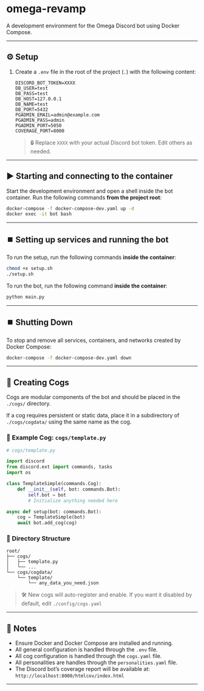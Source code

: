 # omega-revamp

A development environment for the Omega Discord bot using Docker Compose.

---

## ⚙️ Setup

1. Create a `.env` file in the root of the project (`.`) with the following content:

    ```env
    DISCORD_BOT_TOKEN=XXXX
    DB_USER=test
    DB_PASS=test
    DB_HOST=127.0.0.1
    DB_NAME=test
    DB_PORT=5432
    PGADMIN_EMAIL=admin@example.com
    PGADMIN_PASS=admin
    PGADMIN_PORT=5050
    COVERAGE_PORT=8000
    ```

    > 🔒 Replace `XXXX` with your actual Discord bot token.  Edit others as needed.

---

## ▶️ Starting and connecting to the container

Start the development environment and open a shell inside the bot container. Run the following commands **from the project root**:

```bash
docker-compose -f docker-compose-dev.yaml up -d
docker exec -it bot bash
```

---

## ⏹️ Setting up services and running the bot

To run the setup, run the following commands **inside the container**:

```bash
chmod +x setup.sh
./setup.sh
```

To run the bot, run the following command **inside the container**:

```bash
python main.py
```

---

## ⏹️ Shutting Down

To stop and remove all services, containers, and networks created by Docker Compose:

```bash
docker-compose -f docker-compose-dev.yaml down
```

---


## 🧩 Creating Cogs

Cogs are modular components of the bot and should be placed in the `./cogs/` directory.

If a cog requires persistent or static data, place it in a subdirectory of `./cogs/cogdata/` using the same name as the cog.

### 📄 Example Cog: `cogs/template.py`

```python
# cogs/template.py

import discord
from discord.ext import commands, tasks
import os

class TemplateSimple(commands.Cog):
    def __init__(self, bot: commands.Bot):
        self.bot = bot
        # Initialize anything needed here

async def setup(bot: commands.Bot):
    cog = TemplateSimple(bot)
    await bot.add_cog(cog)
```

### 📁 Directory Structure

```
root/
├── cogs/
│   ├── template.py
│   └── ...
└── cogs/cogdata/
    └── template/
        └── any_data_you_need.json
```

> 🛠️ New cogs will auto-register and enable.  If you want it disabled by default, edit `./config/cogs.yaml`

---

## 📝 Notes

- Ensure Docker and Docker Compose are installed and running.
- All general configuration is handled through the `.env` file.
- All cog configuration is handled through the `cogs.yaml` file.
- All personalities are handles through the `personalities.yaml` file.
- The Discord bot’s coverage report will be available at:  
  `http://localhost:8000/htmlcov/index.html`  

---
